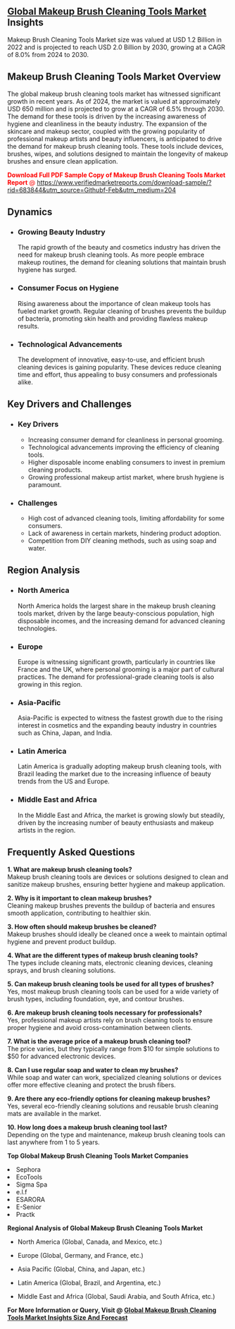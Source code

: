 <h2><a href="https://www.verifiedmarketreports.com/download-sample/?rid=683844&amp;utm_source=Githubf&amp;utm_medium=204" target="_blank">Global Makeup Brush Cleaning Tools Market</a> Insights</h2><p>Makeup Brush Cleaning Tools Market size was valued at USD 1.2 Billion in 2022 and is projected to reach USD 2.0 Billion by 2030, growing at a CAGR of 8.0% from 2024 to 2030.</p><p><h2>Makeup Brush Cleaning Tools Market Overview</h2> <p>The global makeup brush cleaning tools market has witnessed significant growth in recent years. As of 2024, the market is valued at approximately USD 650 million and is projected to grow at a CAGR of 6.5% through 2030. The demand for these tools is driven by the increasing awareness of hygiene and cleanliness in the beauty industry. The expansion of the skincare and makeup sector, coupled with the growing popularity of professional makeup artists and beauty influencers, is anticipated to drive the demand for makeup brush cleaning tools. These tools include devices, brushes, wipes, and solutions designed to maintain the longevity of makeup brushes and ensure clean application.</p> <p><p><span class=""><span style="color: #ff0000;"><strong>Download Full PDF Sample Copy of Makeup Brush Cleaning Tools Market Report</strong> @ </span><a href="https://www.verifiedmarketreports.com/download-sample/?rid=683844&amp;utm_source=Githubf-Feb&amp;utm_medium=204" target="_blank">https://www.verifiedmarketreports.com/download-sample/?rid=683844&amp;utm_source=Githubf-Feb&amp;utm_medium=204</a></span></p></p> <h2>Dynamics</h2> <ul> <li><h3>Growing Beauty Industry</h3> The rapid growth of the beauty and cosmetics industry has driven the need for makeup brush cleaning tools. As more people embrace makeup routines, the demand for cleaning solutions that maintain brush hygiene has surged.</li> <li><h3>Consumer Focus on Hygiene</h3> Rising awareness about the importance of clean makeup tools has fueled market growth. Regular cleaning of brushes prevents the buildup of bacteria, promoting skin health and providing flawless makeup results.</li> <li><h3>Technological Advancements</h3> The development of innovative, easy-to-use, and efficient brush cleaning devices is gaining popularity. These devices reduce cleaning time and effort, thus appealing to busy consumers and professionals alike.</li> </ul> <h2>Key Drivers and Challenges</h2> <ul> <li><h3>Key Drivers</h3> <ul> <li>Increasing consumer demand for cleanliness in personal grooming.</li> <li>Technological advancements improving the efficiency of cleaning tools.</li> <li>Higher disposable income enabling consumers to invest in premium cleaning products.</li> <li>Growing professional makeup artist market, where brush hygiene is paramount.</li> </ul> </li> <li><h3>Challenges</h3> <ul> <li>High cost of advanced cleaning tools, limiting affordability for some consumers.</li> <li>Lack of awareness in certain markets, hindering product adoption.</li> <li>Competition from DIY cleaning methods, such as using soap and water.</li> </ul> </li> </ul> <h2>Region Analysis</h2> <ul> <li><h3>North America</h3> North America holds the largest share in the makeup brush cleaning tools market, driven by the large beauty-conscious population, high disposable incomes, and the increasing demand for advanced cleaning technologies.</li> <li><h3>Europe</h3> Europe is witnessing significant growth, particularly in countries like France and the UK, where personal grooming is a major part of cultural practices. The demand for professional-grade cleaning tools is also growing in this region.</li> <li><h3>Asia-Pacific</h3> Asia-Pacific is expected to witness the fastest growth due to the rising interest in cosmetics and the expanding beauty industry in countries such as China, Japan, and India.</li> <li><h3>Latin America</h3> Latin America is gradually adopting makeup brush cleaning tools, with Brazil leading the market due to the increasing influence of beauty trends from the US and Europe.</li> <li><h3>Middle East and Africa</h3> In the Middle East and Africa, the market is growing slowly but steadily, driven by the increasing number of beauty enthusiasts and makeup artists in the region.</li> </ul> <h2>Frequently Asked Questions</h2> <p><strong>1. What are makeup brush cleaning tools?</strong><br> Makeup brush cleaning tools are devices or solutions designed to clean and sanitize makeup brushes, ensuring better hygiene and makeup application.</p> <p><strong>2. Why is it important to clean makeup brushes?</strong><br> Cleaning makeup brushes prevents the buildup of bacteria and ensures smooth application, contributing to healthier skin.</p> <p><strong>3. How often should makeup brushes be cleaned?</strong><br> Makeup brushes should ideally be cleaned once a week to maintain optimal hygiene and prevent product buildup.</p> <p><strong>4. What are the different types of makeup brush cleaning tools?</strong><br> The types include cleaning mats, electronic cleaning devices, cleaning sprays, and brush cleaning solutions.</p> <p><strong>5. Can makeup brush cleaning tools be used for all types of brushes?</strong><br> Yes, most makeup brush cleaning tools can be used for a wide variety of brush types, including foundation, eye, and contour brushes.</p> <p><strong>6. Are makeup brush cleaning tools necessary for professionals?</strong><br> Yes, professional makeup artists rely on brush cleaning tools to ensure proper hygiene and avoid cross-contamination between clients.</p> <p><strong>7. What is the average price of a makeup brush cleaning tool?</strong><br> The price varies, but they typically range from $10 for simple solutions to $50 for advanced electronic devices.</p> <p><strong>8. Can I use regular soap and water to clean my brushes?</strong><br> While soap and water can work, specialized cleaning solutions or devices offer more effective cleaning and protect the brush fibers.</p> <p><strong>9. Are there any eco-friendly options for cleaning makeup brushes?</strong><br> Yes, several eco-friendly cleaning solutions and reusable brush cleaning mats are available in the market.</p> <p><strong>10. How long does a makeup brush cleaning tool last?</strong><br> Depending on the type and maintenance, makeup brush cleaning tools can last anywhere from 1 to 5 years.</p> </p><p><strong>Top Global Makeup Brush Cleaning Tools Market Companies</strong></p><div data-test-id=""><p><li>Sephora</li><li> EcoTools</li><li> Sigma Spa</li><li> e.l.f</li><li> ESARORA</li><li> E-Senior</li><li> Practk</li></p><div><strong>Regional Analysis of&nbsp;Global Makeup Brush Cleaning Tools Market</strong></div><ul><li dir="ltr"><p dir="ltr">North America&nbsp;(Global, Canada, and Mexico, etc.)</p></li><li dir="ltr"><p dir="ltr">Europe (Global, Germany, and France, etc.)</p></li><li dir="ltr"><p dir="ltr">Asia Pacific&nbsp;(Global, China, and Japan, etc.)</p></li><li dir="ltr"><p dir="ltr">Latin America&nbsp;(Global, Brazil, and Argentina, etc.)</p></li><li dir="ltr">Middle East and Africa&nbsp;(Global, Saudi Arabia, and South Africa, etc.)</li></ul><p><strong>For More Information or Query, Visit @&nbsp;</strong><strong><a href="https://www.verifiedmarketreports.com/product/makeup-brush-cleaning-tools-market/?utm_source=Githubf&amp;utm_medium=204" target="_blank">Global Makeup Brush Cleaning Tools Market Insights Size And Forecast</a></strong></p></div>
